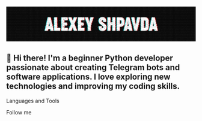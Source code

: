 [![Header](https://github.com/rixittt/rixittt/blob/main/assets/header.png)](https://crowndigital.ru)

## 👋 Hi there! I'm a beginner Python developer passionate about creating Telegram bots and software applications. I love exploring new technologies and improving my coding skills.

Languages and Tools

Follow me